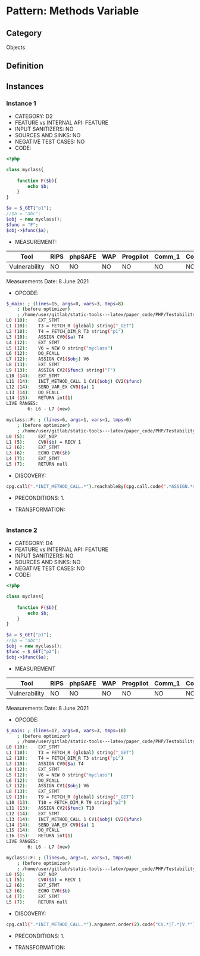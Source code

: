 # Pattern: Methods Variable

## Category

Objects

## Definition

## Instances

### Instance 1

- CATEGORY: D2
- FEATURE vs INTERNAL API: FEATURE
- INPUT SANITIZERS:  NO
- SOURCES AND SINKS: NO 
- NEGATIVE TEST CASES: NO
- CODE:

```php
<?php

class myclass{
	
	function F($b){
		echo $b;
	}
}

$a = $_GET["p1"];
//$a = "abc";
$obj = new myclass();
$func = "F";
$obj->$func($a);

```

- MEASUREMENT:

| Tool          | RIPS | phpSAFE | WAP  | Progpilot | Comm_1 | Comm_2 | Correct |
| ------------- | ---- | ------- | ---- | --------- | ------- | --------- | ------- |
| Vulnerability | NO   | NO      |  NO  |    NO     |   NO    |  NO       | YES     |
Measurements Date: 8 June 2021

- OPCODE:

```bash
$_main: ; (lines=15, args=0, vars=3, tmps=8)
    ; (before optimizer)
    ; /home/user/gitlab/static-tools---latex/paper_code/PHP/Testability_Patterns/114_methods_variable/first_ex/first_ex.php:1-15
L0 (10):    EXT_STMT
L1 (10):    T3 = FETCH_R (global) string("_GET")
L2 (10):    T4 = FETCH_DIM_R T3 string("p1")
L3 (10):    ASSIGN CV0($a) T4
L4 (12):    EXT_STMT
L5 (12):    V6 = NEW 0 string("myclass")
L6 (12):    DO_FCALL
L7 (12):    ASSIGN CV1($obj) V6
L8 (13):    EXT_STMT
L9 (13):    ASSIGN CV2($func) string("F")
L10 (14):   EXT_STMT
L11 (14):   INIT_METHOD_CALL 1 CV1($obj) CV2($func)
L12 (14):   SEND_VAR_EX CV0($a) 1
L13 (14):   DO_FCALL
L14 (15):   RETURN int(1)
LIVE RANGES:
        6: L6 - L7 (new)

myclass::F: ; (lines=6, args=1, vars=1, tmps=0)
    ; (before optimizer)
    ; /home/user/gitlab/static-tools---latex/paper_code/PHP/Testability_Patterns/114_methods_variable/first_ex/first_ex.php:5-7
L0 (5):     EXT_NOP
L1 (5):     CV0($b) = RECV 1
L2 (6):     EXT_STMT
L3 (6):     ECHO CV0($b)
L4 (7):     EXT_STMT
L5 (7):     RETURN null
```

- DISCOVERY:

```bash
cpg.call(".*INIT_METHOD_CALL.*").reachableBy(cpg.call.code(".*ASSIGN.*string.*")).size
```

- PRECONDITIONS:
   1.

- TRANSFORMATION: 

```

```

### Instance 2

- CATEGORY: D4
- FEATURE vs INTERNAL API: FEATURE
- INPUT SANITIZERS:  NO
- SOURCES AND SINKS: NO 
- NEGATIVE TEST CASES: NO
- CODE:

```php
<?php

class myclass{
	
	function F($b){
		echo $b;
	}
}

$a = $_GET["p1"];
//$a = "abc";
$obj = new myclass();
$func = $_GET["p2"];
$obj->$func($a);

```

- MEASUREMENT

| Tool          | RIPS | phpSAFE | WAP  | Progpilot | Comm_1 | Comm_2 | Correct |
| ------------- | ---- | ------- | ---- | --------- | ------- | --------- | ------- |
| Vulnerability | NO   | NO      | NO   | NO        | NO      | NO        | YES     |
Measurements Date: 8 June 2021

- OPCODE:

```bash
$_main: ; (lines=17, args=0, vars=3, tmps=10)
    ; (before optimizer)
    ; /home/user/gitlab/static-tools---latex/paper_code/PHP/Testability_Patterns/114_methods_variable/second_ex/second_ex.php:1-15
L0 (10):    EXT_STMT
L1 (10):    T3 = FETCH_R (global) string("_GET")
L2 (10):    T4 = FETCH_DIM_R T3 string("p1")
L3 (10):    ASSIGN CV0($a) T4
L4 (12):    EXT_STMT
L5 (12):    V6 = NEW 0 string("myclass")
L6 (12):    DO_FCALL
L7 (12):    ASSIGN CV1($obj) V6
L8 (13):    EXT_STMT
L9 (13):    T9 = FETCH_R (global) string("_GET")
L10 (13):   T10 = FETCH_DIM_R T9 string("p2")
L11 (13):   ASSIGN CV2($func) T10
L12 (14):   EXT_STMT
L13 (14):   INIT_METHOD_CALL 1 CV1($obj) CV2($func)
L14 (14):   SEND_VAR_EX CV0($a) 1
L15 (14):   DO_FCALL
L16 (15):   RETURN int(1)
LIVE RANGES:
        6: L6 - L7 (new)

myclass::F: ; (lines=6, args=1, vars=1, tmps=0)
    ; (before optimizer)
    ; /home/user/gitlab/static-tools---latex/paper_code/PHP/Testability_Patterns/114_methods_variable/second_ex/second_ex.php:5-7
L0 (5):     EXT_NOP
L1 (5):     CV0($b) = RECV 1
L2 (6):     EXT_STMT
L3 (6):     ECHO CV0($b)
L4 (7):     EXT_STMT
L5 (7):     RETURN null
```

- DISCOVERY:

```bash
cpg.call(".*INIT_METHOD_CALL.*").argument.order(2).code("CV.*|T.*|V.*").size
```

- PRECONDITIONS:
  1.

- TRANSFORMATION: 

```

```























